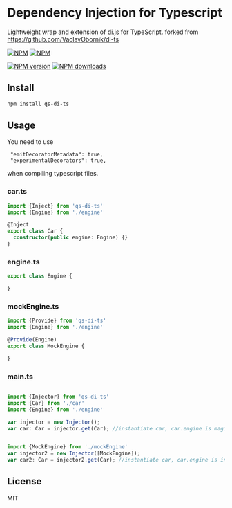 # Dependency Injection for Typescript
Lightweight wrap and extension of [di.js](https://github.com/angular/di.js) for TypeScript.
forked from https://github.com/VaclavObornik/di-ts

[![NPM](https://nodei.co/npm/qs-di-ts.png?downloads=true&downloadRank=true)](https://nodei.co/npm/qs-di-ts/)
[![NPM](https://nodei.co/npm-dl/qs-di-ts.png?months=6&height=3)](https://nodei.co/npm/qs-di-ts/)

[![NPM version][npm-image]][npm-url]
[![NPM downloads][downloads-image]][downloads-url]


## Install
````bash
npm install qs-di-ts
````

## Usage
 
You need to use 

```
 "emitDecoratorMetadata": true,
 "experimentalDecorators": true,
 ```

when compiling typescript files. 

### car.ts
```typescript
import {Inject} from 'qs-di-ts'
import {Engine} from './engine'

@Inject
export class Car {
  constructor(public engine: Engine) {}
}
```

### engine.ts
```typescript
export class Engine {

}
```

### mockEngine.ts
```typescript
import {Provide} from 'qs-di-ts'
import {Engine} from './engine'

@Provide(Engine)
export class MockEngine {

}
```

### main.ts
```typescript

import {Injector} from 'qs-di-ts'
import {Car} from './car'
import {Engine} from './engine'

var injector = new Injector();
var car: Car = injector.get(Car); //instantiate car, car.engine is magically instance of Engine! :)


import {MockEngine} from './mockEngine'
var injector2 = new Injector([MockEngine]);
var car2: Car = injector2.get(Car); //instantiate car, car.engine is instance of MockEngine! :)
```


## License

MIT

[npm-image]: https://img.shields.io/npm/v/qs-di-ts.svg?style=flat
[npm-url]: https://npmjs.org/package/qs-di-ts
[downloads-image]: https://img.shields.io/npm/dm/qs-di-ts.svg?style=flat
[downloads-url]: https://npmjs.org/package/qs-di-ts